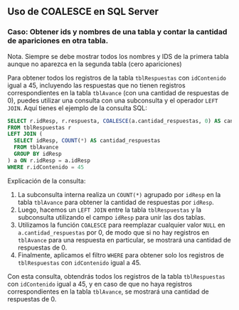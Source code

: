 ## Uso de COALESCE en SQL Server
### Caso: Obtener ids y nombres de una tabla y contar la cantidad de apariciones en otra tabla.
Nota. Siempre se debe mostrar todos los nombres y IDS de la primera tabla aunque no aparezca en la segunda tabla (cero apariciones)

Para obtener todos los registros de la tabla `tblRespuestas` con `idContenido` igual a 45, incluyendo las respuestas que no tienen registros correspondientes en la tabla `tblAvance` (con una cantidad de respuestas de 0), puedes utilizar una consulta con una subconsulta y el operador `LEFT JOIN`. Aquí tienes el ejemplo de la consulta SQL:

```sql
SELECT r.idResp, r.respuesta, COALESCE(a.cantidad_respuestas, 0) AS cantidad_respuestas
FROM tblRespuestas r
LEFT JOIN (
  SELECT idResp, COUNT(*) AS cantidad_respuestas
  FROM tblAvance
  GROUP BY idResp
) a ON r.idResp = a.idResp
WHERE r.idContenido = 45
```

Explicación de la consulta:

1. La subconsulta interna realiza un `COUNT(*)` agrupado por `idResp` en la tabla `tblAvance` para obtener la cantidad de respuestas por `idResp`.
2. Luego, hacemos un `LEFT JOIN` entre la tabla `tblRespuestas` y la subconsulta utilizando el campo `idResp` para unir las dos tablas.
3. Utilizamos la función `COALESCE` para reemplazar cualquier valor `NULL` en `a.cantidad_respuestas` por 0, de modo que si no hay registros en `tblAvance` para una respuesta en particular, se mostrará una cantidad de respuestas de 0.
4. Finalmente, aplicamos el filtro `WHERE` para obtener solo los registros de `tblRespuestas` con `idContenido` igual a 45.

Con esta consulta, obtendrás todos los registros de la tabla `tblRespuestas` con `idContenido` igual a 45, y en caso de que no haya registros correspondientes en la tabla `tblAvance`, se mostrará una cantidad de respuestas de 0.
